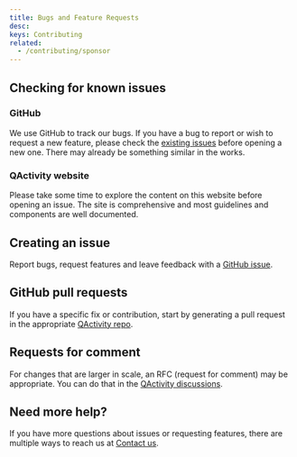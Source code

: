 ```yaml
---
title: Bugs and Feature Requests
desc: 
keys: Contributing
related:
  - /contributing/sponsor
---
```


## Checking for known issues

### GitHub

We use GitHub to track our bugs. If you have a bug to report or wish to request a new feature, please check the [existing issues](https://github.com/quasarframework/quasar-ui-qactivity/issues) before opening a new one. There may already be something similar in the works.

### QActivity website

Please take some time to explore the content on this website before opening an issue. The site is comprehensive and most guidelines and components are well documented.

## Creating an issue

Report bugs, request features and leave feedback with a [GitHub issue](https://github.com/quasarframework/quasar-ui-qactivity/issues).

## GitHub pull requests

If you have a specific fix or contribution, start by generating a pull request in the appropriate [QActivity repo](https://github.com/quasarframework/quasar-ui-qactivity/pulls).

## Requests for comment

For changes that are larger in scale, an RFC (request for comment) may be appropriate. You can do that in the [QActivity discussions](https://github.com/quasarframework/quasar-ui-qactivity/discussions).

## Need more help?

If you have more questions about issues or requesting features, there are multiple ways to reach us at [Contact us](/help/contact-us).